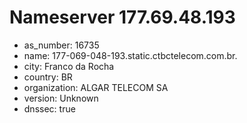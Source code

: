 # Nameserver 177.69.48.193

* as_number: 16735
* name: 177-069-048-193.static.ctbctelecom.com.br.
* city: Franco da Rocha
* country: BR
* organization: ALGAR TELECOM SA
* version: Unknown
* dnssec: true
